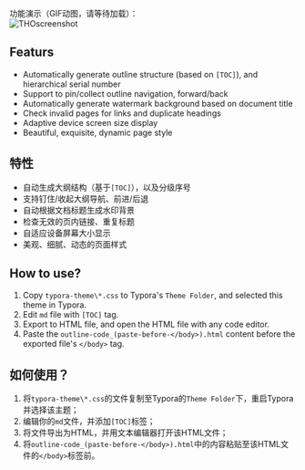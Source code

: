 功能演示（GIF动图，请等待加载）：<br>
![THOscreenshot](https://ws2.sinaimg.cn/large/006tNc79gy1fmf99a5pqag30m80b4x6u.gif)

## Featurs

- Automatically generate outline structure (based on `[TOC]`), and hierarchical serial number
- Support to pin/collect outline navigation, forward/back
- Automatically generate watermark background based on document title
- Check invalid pages for links and duplicate headings
- Adaptive device screen size display
- Beautiful, exquisite, dynamic page style

## 特性

- 自动生成大纲结构（基于`[TOC]`），以及分级序号
- 支持钉住/收起大纲导航、前进/后退
- 自动根据文档标题生成水印背景
- 检查无效的页内链接、重复标题
- 自适应设备屏幕大小显示
- 美观、细腻、动态的页面样式

## How to use? 

1. Copy `typora-theme\*.css` to Typora's `Theme Folder`, and selected this theme in Typora.
2. Edit `md` file with `[TOC]` tag.
3. Export to HTML file, and open the HTML file with any code editor.
4. Paste the `outline-code_(paste-before-</body>).html` content before the exported file's `</body>` tag.

## 如何使用？

1. 将`typora-theme\*.css`的文件复制至Typora的`Theme Folder`下，重启Typora并选择该主题；
2. 编辑你的`md`文件，并添加`[TOC]`标签；
3. 将文件导出为HTML，并用文本编辑器打开该HTML文件；
4. 将`outline-code_(paste-before-</body>).html`中的内容粘贴至该HTML文件的`</body>`标签前。
